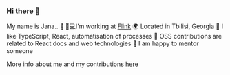 ### Hi there 👋

My name is Jana..
👩 🏼‍💻I'm working at [Flink](https://www.goflink.com/de-DE/)
🌍 Located in Tbilisi, Georgia
🌱 I like TypeScript, React, automatisation of processes
📒 OSS contributions are related to React docs and web technologies
💬 I am happy to mentor someone

More info about me and my contributions [here](https://jkorichneva.github.io/website/) 
